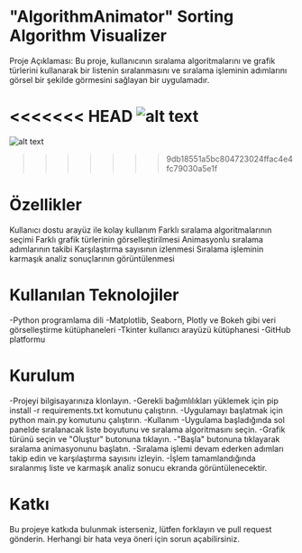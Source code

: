  # "AlgorithmAnimator" Sorting Algorithm Visualizer

Proje Açıklaması: Bu proje, kullanıcının sıralama algoritmalarını ve grafik türlerini kullanarak bir listenin sıralanmasını ve sıralama işleminin adımlarını görsel bir şekilde görmesini sağlayan bir uygulamadır.

<<<<<<< HEAD
![alt text](C:\Users\sena-\Downloads\görsel1.png)
=======
![alt text](https://drive.google.com/file/d/1LQGG8tpw6tfpXLhejnc7h-zN433GKMXh/view?usp=sharing)
>>>>>>> 9db18551a5bc804723024ffac4e4fc79030a5e1f

# Özellikler
Kullanıcı dostu arayüz ile kolay kullanım
Farklı sıralama algoritmalarının seçimi
Farklı grafik türlerinin görselleştirilmesi
Animasyonlu sıralama adımlarının takibi
Karşılaştırma sayısının izlenmesi
Sıralama işleminin karmaşık analiz sonuçlarının görüntülenmesi

# Kullanılan Teknolojiler

-Python programlama dili
-Matplotlib, Seaborn, Plotly ve Bokeh gibi veri görselleştirme kütüphaneleri
-Tkinter kullanıcı arayüzü kütüphanesi
-GitHub platformu

# Kurulum

-Projeyi bilgisayarınıza klonlayın.
-Gerekli bağımlılıkları yüklemek için pip install -r requirements.txt komutunu çalıştırın.
-Uygulamayı başlatmak için python main.py komutunu çalıştırın.
-Kullanım
-Uygulama başladığında sol panelde sıralanacak liste boyutunu ve sıralama algoritmasını seçin.
-Grafik türünü seçin ve "Oluştur" butonuna tıklayın.
-"Başla" butonuna tıklayarak sıralama animasyonunu başlatın.
-Sıralama işlemi devam ederken adımları takip edin ve karşılaştırma sayısını izleyin.
-İşlem tamamlandığında sıralanmış liste ve karmaşık analiz sonucu ekranda görüntülenecektir.

# Katkı
Bu projeye katkıda bulunmak isterseniz, lütfen forklayın ve pull request gönderin.
Herhangi bir hata veya öneri için sorun açabilirsiniz.

